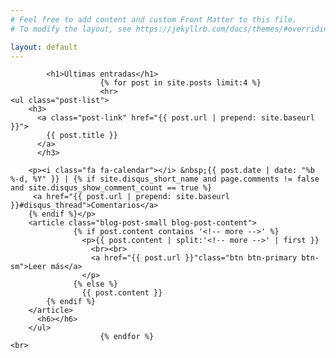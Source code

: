 ```yaml
---
# Feel free to add content and custom Front Matter to this file.
# To modify the layout, see https://jekyllrb.com/docs/themes/#overriding-theme-defaults

layout: default
---
```

<div class="row">
	<div class="col-md-1"></div>
	<div class="col-md-10">

			<h1>Últimas entradas</h1>
                        {% for post in site.posts limit:4 %}
						<hr>
    <ul class="post-list">
        <h3>
          <a class="post-link" href="{{ post.url | prepend: site.baseurl }}">
            {{ post.title }}
          </a>
		  </h3>
		  
		<p><i class="fa fa-calendar"></i> &nbsp;{{ post.date | date: "%b %-d, %Y" }} | {% if site.disqus_short_name and page.comments != false and site.disqus_show_comment_count == true %}
         <a href="{{ post.url | prepend: site.baseurl }}#disqus_thread">Comentarios</a>
		{% endif %}</p>
		<article class="blog-post-small blog-post-content">
                  {% if post.content contains '<!-- more -->' %}
                    <p>{{ post.content | split:'<!-- more -->' | first }}
                      <br><br>
                      <a href="{{ post.url }}"class="btn btn-primary btn-sm">Leer más</a>
                    </p>
                  {% else %}
                    {{ post.content }}
			{% endif %}
		</article>
		  <h6></h6>
		</ul>
                        {% endfor %}
	<br>
</div>